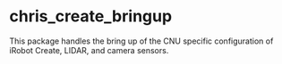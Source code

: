 chris_create_bringup
======

This package handles the bring up of the CNU specific configuration of iRobot Create, LIDAR, and camera sensors.



